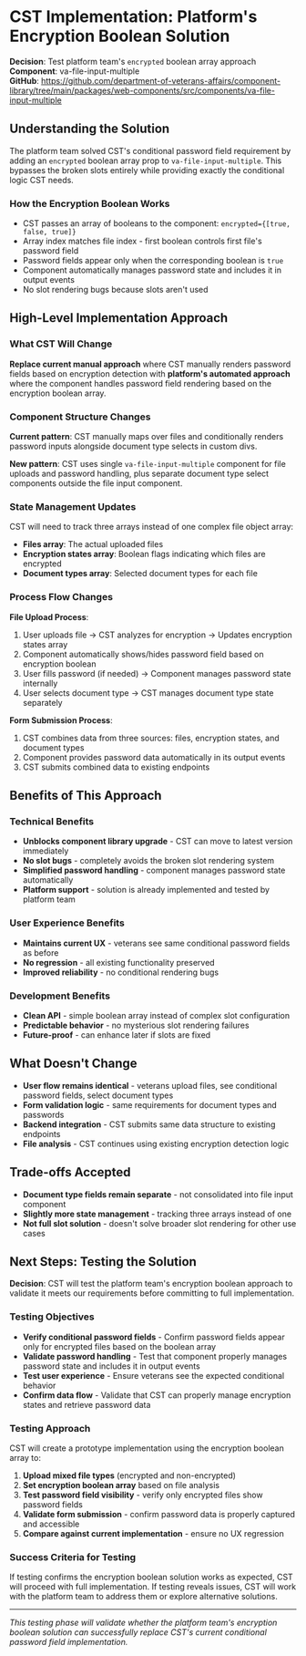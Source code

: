 # CST Implementation: Platform's Encryption Boolean Solution

**Decision**: Test platform team's `encrypted` boolean array approach  
**Component**: va-file-input-multiple  
**GitHub**: https://github.com/department-of-veterans-affairs/component-library/tree/main/packages/web-components/src/components/va-file-input-multiple

## Understanding the Solution

The platform team solved CST's conditional password field requirement by adding an `encrypted` boolean array prop to `va-file-input-multiple`. This bypasses the broken slots entirely while providing exactly the conditional logic CST needs.

### How the Encryption Boolean Works
- CST passes an array of booleans to the component: `encrypted={[true, false, true]}`
- Array index matches file index - first boolean controls first file's password field
- Password fields appear only when the corresponding boolean is `true`
- Component automatically manages password state and includes it in output events
- No slot rendering bugs because slots aren't used

## High-Level Implementation Approach

### What CST Will Change
**Replace current manual approach** where CST manually renders password fields based on encryption detection with **platform's automated approach** where the component handles password field rendering based on the encryption boolean array.

### Component Structure Changes
**Current pattern**: CST manually maps over files and conditionally renders password inputs alongside document type selects in custom divs.

**New pattern**: CST uses single `va-file-input-multiple` component for file uploads and password handling, plus separate document type select components outside the file input component.

### State Management Updates
CST will need to track three arrays instead of one complex file object array:
- **Files array**: The actual uploaded files
- **Encryption states array**: Boolean flags indicating which files are encrypted
- **Document types array**: Selected document types for each file

### Process Flow Changes
**File Upload Process**:
1. User uploads file → CST analyzes for encryption → Updates encryption states array
2. Component automatically shows/hides password field based on encryption boolean
3. User fills password (if needed) → Component manages password state internally
4. User selects document type → CST manages document type state separately

**Form Submission Process**:
1. CST combines data from three sources: files, encryption states, and document types
2. Component provides password data automatically in its output events
3. CST submits combined data to existing endpoints

## Benefits of This Approach

### Technical Benefits
- **Unblocks component library upgrade** - CST can move to latest version immediately
- **No slot bugs** - completely avoids the broken slot rendering system
- **Simplified password handling** - component manages password state automatically
- **Platform support** - solution is already implemented and tested by platform team

### User Experience Benefits
- **Maintains current UX** - veterans see same conditional password fields as before
- **No regression** - all existing functionality preserved
- **Improved reliability** - no conditional rendering bugs

### Development Benefits
- **Clean API** - simple boolean array instead of complex slot configuration
- **Predictable behavior** - no mysterious slot rendering failures
- **Future-proof** - can enhance later if slots are fixed

## What Doesn't Change
- **User flow remains identical** - veterans upload files, see conditional password fields, select document types
- **Form validation logic** - same requirements for document types and passwords
- **Backend integration** - CST submits same data structure to existing endpoints
- **File analysis** - CST continues using existing encryption detection logic

## Trade-offs Accepted
- **Document type fields remain separate** - not consolidated into file input component
- **Slightly more state management** - tracking three arrays instead of one
- **Not full slot solution** - doesn't solve broader slot rendering for other use cases

## Next Steps: Testing the Solution

**Decision**: CST will test the platform team's encryption boolean approach to validate it meets our requirements before committing to full implementation.

### Testing Objectives
- **Verify conditional password fields** - Confirm password fields appear only for encrypted files based on the boolean array
- **Validate password handling** - Test that component properly manages password state and includes it in output events
- **Test user experience** - Ensure veterans see the expected conditional behavior
- **Confirm data flow** - Validate that CST can properly manage encryption states and retrieve password data

### Testing Approach
CST will create a prototype implementation using the encryption boolean array to:
1. **Upload mixed file types** (encrypted and non-encrypted)
2. **Set encryption boolean array** based on file analysis
3. **Test password field visibility** - verify only encrypted files show password fields
4. **Validate form submission** - confirm password data is properly captured and accessible
5. **Compare against current implementation** - ensure no UX regression

### Success Criteria for Testing
If testing confirms the encryption boolean solution works as expected, CST will proceed with full implementation. If testing reveals issues, CST will work with the platform team to address them or explore alternative solutions.

---

*This testing phase will validate whether the platform team's encryption boolean solution can successfully replace CST's current conditional password field implementation.* 

